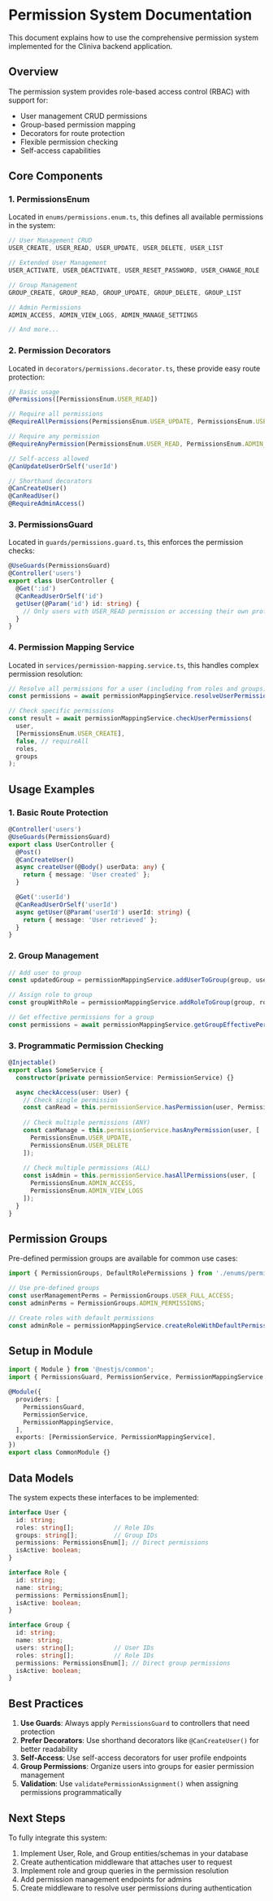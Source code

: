 # Permission System Documentation

This document explains how to use the comprehensive permission system implemented for the Cliniva backend application.

## Overview

The permission system provides role-based access control (RBAC) with support for:
- User management CRUD permissions
- Group-based permission mapping
- Decorators for route protection
- Flexible permission checking
- Self-access capabilities

## Core Components

### 1. PermissionsEnum
Located in `enums/permissions.enum.ts`, this defines all available permissions in the system:

```typescript
// User Management CRUD
USER_CREATE, USER_READ, USER_UPDATE, USER_DELETE, USER_LIST

// Extended User Management  
USER_ACTIVATE, USER_DEACTIVATE, USER_RESET_PASSWORD, USER_CHANGE_ROLE

// Group Management
GROUP_CREATE, GROUP_READ, GROUP_UPDATE, GROUP_DELETE, GROUP_LIST

// Admin Permissions
ADMIN_ACCESS, ADMIN_VIEW_LOGS, ADMIN_MANAGE_SETTINGS

// And more...
```

### 2. Permission Decorators
Located in `decorators/permissions.decorator.ts`, these provide easy route protection:

```typescript
// Basic usage
@Permissions([PermissionsEnum.USER_READ])

// Require all permissions
@RequireAllPermissions(PermissionsEnum.USER_UPDATE, PermissionsEnum.USER_ACTIVATE)

// Require any permission
@RequireAnyPermission(PermissionsEnum.USER_READ, PermissionsEnum.ADMIN_ACCESS)

// Self-access allowed
@CanUpdateUserOrSelf('userId')

// Shorthand decorators
@CanCreateUser()
@CanReadUser()
@RequireAdminAccess()
```

### 3. PermissionsGuard
Located in `guards/permissions.guard.ts`, this enforces the permission checks:

```typescript
@UseGuards(PermissionsGuard)
@Controller('users')
export class UserController {
  @Get(':id')
  @CanReadUserOrSelf('id')
  getUser(@Param('id') id: string) {
    // Only users with USER_READ permission or accessing their own profile
  }
}
```

### 4. Permission Mapping Service
Located in `services/permission-mapping.service.ts`, this handles complex permission resolution:

```typescript
// Resolve all permissions for a user (including from roles and groups)
const permissions = await permissionMappingService.resolveUserPermissions(user, roles, groups);

// Check specific permissions
const result = await permissionMappingService.checkUserPermissions(
  user, 
  [PermissionsEnum.USER_CREATE], 
  false, // requireAll
  roles, 
  groups
);
```

## Usage Examples

### 1. Basic Route Protection

```typescript
@Controller('users')
@UseGuards(PermissionsGuard)
export class UserController {
  @Post()
  @CanCreateUser()
  async createUser(@Body() userData: any) {
    return { message: 'User created' };
  }

  @Get(':userId')
  @CanReadUserOrSelf('userId')
  async getUser(@Param('userId') userId: string) {
    return { message: 'User retrieved' };
  }
}
```

### 2. Group Management

```typescript
// Add user to group
const updatedGroup = permissionMappingService.addUserToGroup(group, userId);

// Assign role to group
const groupWithRole = permissionMappingService.addRoleToGroup(group, roleId);

// Get effective permissions for a group
const permissions = await permissionMappingService.getGroupEffectivePermissions(group, roles);
```

### 3. Programmatic Permission Checking

```typescript
@Injectable()
export class SomeService {
  constructor(private permissionService: PermissionService) {}

  async checkAccess(user: User) {
    // Check single permission
    const canRead = this.permissionService.hasPermission(user, PermissionsEnum.USER_READ);
    
    // Check multiple permissions (ANY)
    const canManage = this.permissionService.hasAnyPermission(user, [
      PermissionsEnum.USER_UPDATE,
      PermissionsEnum.USER_DELETE
    ]);
    
    // Check multiple permissions (ALL)
    const isAdmin = this.permissionService.hasAllPermissions(user, [
      PermissionsEnum.ADMIN_ACCESS,
      PermissionsEnum.ADMIN_VIEW_LOGS
    ]);
  }
}
```

## Permission Groups

Pre-defined permission groups are available for common use cases:

```typescript
import { PermissionGroups, DefaultRolePermissions } from './enums/permissions.enum';

// Use pre-defined groups
const userManagementPerms = PermissionGroups.USER_FULL_ACCESS;
const adminPerms = PermissionGroups.ADMIN_PERMISSIONS;

// Create roles with default permissions
const adminRole = permissionMappingService.createRoleWithDefaultPermissions('ADMIN');
```

## Setup in Module

```typescript
import { Module } from '@nestjs/common';
import { PermissionsGuard, PermissionService, PermissionMappingService } from './common';

@Module({
  providers: [
    PermissionsGuard,
    PermissionService,
    PermissionMappingService,
  ],
  exports: [PermissionService, PermissionMappingService],
})
export class CommonModule {}
```

## Data Models

The system expects these interfaces to be implemented:

```typescript
interface User {
  id: string;
  roles: string[];           // Role IDs
  groups: string[];          // Group IDs  
  permissions: PermissionsEnum[]; // Direct permissions
  isActive: boolean;
}

interface Role {
  id: string;
  name: string;
  permissions: PermissionsEnum[];
  isActive: boolean;
}

interface Group {
  id: string;
  name: string;
  users: string[];           // User IDs
  roles: string[];           // Role IDs
  permissions: PermissionsEnum[]; // Direct group permissions
  isActive: boolean;
}
```

## Best Practices

1. **Use Guards**: Always apply `PermissionsGuard` to controllers that need protection
2. **Prefer Decorators**: Use shorthand decorators like `@CanCreateUser()` for better readability
3. **Self-Access**: Use self-access decorators for user profile endpoints
4. **Group Permissions**: Organize users into groups for easier permission management
5. **Validation**: Use `validatePermissionAssignment()` when assigning permissions programmatically

## Next Steps

To fully integrate this system:

1. Implement User, Role, and Group entities/schemas in your database
2. Create authentication middleware that attaches user to request
3. Implement role and group queries in the permission resolution
4. Add permission management endpoints for admins
5. Create middleware to resolve user permissions during authentication
